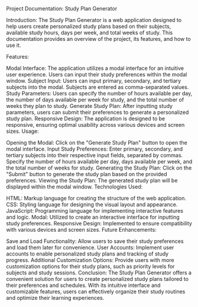 Project Documentation: Study Plan Generator

Introduction:
The Study Plan Generator is a web application designed to help users create personalized study plans based on their subjects, available study hours, days per week, and total weeks of study. This documentation provides an overview of the project, its features, and how to use it.

Features:

Modal Interface: The application utilizes a modal interface for an intuitive user experience. Users can input their study preferences within the modal window.
Subject Input: Users can input primary, secondary, and tertiary subjects into the modal. Subjects are entered as comma-separated values.
Study Parameters: Users can specify the number of hours available per day, the number of days available per week for study, and the total number of weeks they plan to study.
Generate Study Plan: After inputting study parameters, users can submit their preferences to generate a personalized study plan.
Responsive Design: The application is designed to be responsive, ensuring optimal usability across various devices and screen sizes.
Usage:

Opening the Modal:
Click on the "Generate Study Plan" button to open the modal interface.
Input Study Preferences:
Enter primary, secondary, and tertiary subjects into their respective input fields, separated by commas.
Specify the number of hours available per day, days available per week, and the total number of weeks for study.
Generating the Study Plan:
Click on the "Submit" button to generate the study plan based on the provided preferences.
Viewing the Study Plan:
The generated study plan will be displayed within the modal window.
Technologies Used:

HTML: Markup language for creating the structure of the web application.
CSS: Styling language for designing the visual layout and appearance.
JavaScript: Programming language for implementing interactive features and logic.
Modal: Utilized to create an interactive interface for inputting study preferences.
Responsive Design: Implemented to ensure compatibility with various devices and screen sizes.
Future Enhancements:

Save and Load Functionality: Allow users to save their study preferences and load them later for convenience.
User Accounts: Implement user accounts to enable personalized study plans and tracking of study progress.
Additional Customization Options: Provide users with more customization options for their study plans, such as priority levels for subjects and study sessions.
Conclusion:
The Study Plan Generator offers a convenient solution for users to create personalized study plans tailored to their preferences and schedules. With its intuitive interface and customizable features, users can effectively organize their study routines and optimize their learning experiences.